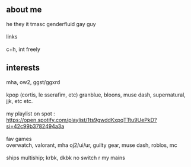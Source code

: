 ##  about me 


he they it tmasc genderfluid gay guy
<br />
<br />
links
<br />
<br />
c+h, int freely
##   interests 

mha, ow2, ggst/ggxrd
<br />
<br />
kpop (cortis, le sserafim, etc) granblue, bloons, muse dash, supernatural, jjk, etc etc.
<br />
<br />
my playlist on spot : https://open.spotify.com/playlist/1ts9gwddKxpqTTtu9UePkD?si=42c99b3782494a3a
<br />
<br />
fav games
<br />
overwatch, valorant, mha oj2/ui/ur, guilty gear, muse dash, roblos, mc
<br />
<br />
ships
multiship; krbk, dkbk no switch r my mains
<!--
